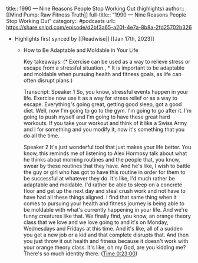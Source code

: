 title:: 1990 —  Nine Reasons People Stop Working Out (highlights)
author:: [[Mind Pump: Raw Fitness Truth]]
full-title:: "1990 —  Nine Reasons People Stop Working Out"
category:: #podcasts
url:: https://share.snipd.com/episode/d2bf3a65-a20f-4e7a-8b8a-2fd25702b326

- Highlights first synced by [[Readwise]] [[Jan 17th, 2023]]
	- How to Be Adaptable and Moldable in Your Life
	  
	  Key takeaways:
	  (* Exercise can be used as a way to relieve stress or escape from a stressful situation., * It is important to be adaptable and moldable when pursuing health and fitness goals, as life can often disrupt plans.)
	  
	  Transcript:
	  Speaker 1
	  So, you know, stressful events happen in your life. Exercise now use it as a way for stress relief or as a way to escape. Everything's going great, getting good sleep, got a good diet. Well, now I'm going to go to the gym. I'm going to go after it. I'm going to push myself and I'm going to have these great hard workouts. If you take your workout and think of it like a Swiss Army and I for something and you modify it, now it's something that you do all the time.
	  
	  Speaker 2
	  It's just wonderful tool that just makes your life better. You know, this reminds me of listening to Alex Hormosy talk about what he thinks about morning routines and the people that, you know, swear by these routines that they have. And he's like, I wish to battle the guy or girl who has got to have this routine in order for them to be successful at whatever they do. It's like, I'd much rather be adaptable and moldable. I'd rather be able to sleep on a concrete floor and get up the next day and steal crush work and not have to have had all these things aligned. I find that same thing when it comes to pursuing your health and fitness journey is being able to be moldable with what's currently happening in your life. And we're funny creatures like that. We finally find, you know, an orange theory class that we love and we love going to and it's on Monday, Wednesdays and Fridays at this time. And it's like, all of a sudden you get a new job or a kid and that complete disrupts that. And then you just throw it out health and fitness because it doesn't work with your orange theory class. It's like, oh my God, are you kidding me? There's so much identity there. ([Time 0:23:00](https://share.snipd.com/snip/e7d4818e-b673-4b1c-8e1c-e66e00f5dc9c))